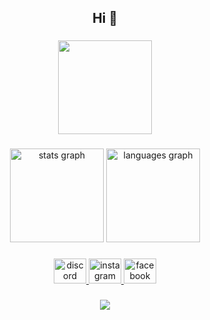 <h2 align="center">Hi 👋</h2>

###

<div align="center">
  <img height="150" src="https://giphy.com/gifs/c4d-human-ai-1n92xKzlFslC75CUzG"  />
</div>

###
<div align="center">
  <img src="https://github-readme-stats.vercel.app/api?hide_title=false&hide_rank=false&show_icons=true&include_all_commits=true&count_private=true&disable_animations=false&theme=nightowl&locale=en&hide_border=false&username=fidxteam" height="150" alt="stats graph"  />
  <img src="https://github-readme-stats.vercel.app/api/top-langs?locale=en&hide_title=false&layout=compact&card_width=320&langs_count=5&hide=css&theme=nightowl&hide_border=false&username=fidxteam" height="150" alt="languages graph"  />
</div>

###
<div align="center">
  <a href="https://discord.com/users/692543014463340635" target="_blank">
    <img src="https://raw.githubusercontent.com/maurodesouza/profile-readme-generator/master/src/assets/icons/social/discord/default.svg" width="52" height="40" alt="discord logo"  />
  </a>
  <a href="https://www.instagram.com/farrellatharr_" target="_blank">
    <img src="https://raw.githubusercontent.com/maurodesouza/profile-readme-generator/master/src/assets/icons/social/instagram/default.svg" width="52" height="40" alt="instagram logo"  />
  </a>
  <a href="https://www.facebook.com/@farrellatharii" target="_blank">
    <img src="https://raw.githubusercontent.com/maurodesouza/profile-readme-generator/master/src/assets/icons/social/facebook/default.svg" width="52" height="40" alt="facebook logo"  />
  </a>
</div>

###

<div align="center">
  <img src="https://profile-counter.glitch.me/fidxteam/count.svg?"  />
</div>

###
